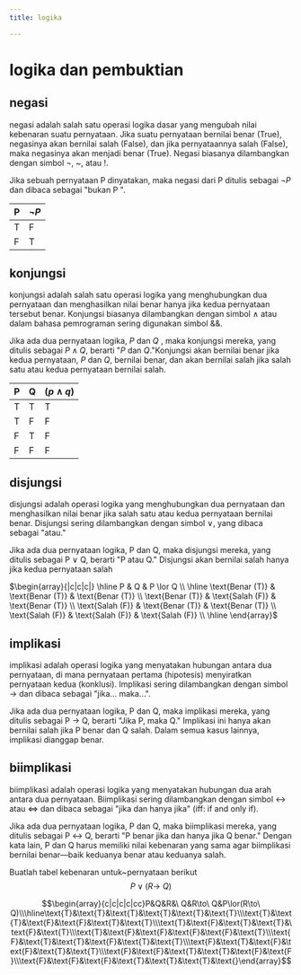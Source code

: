 ```yaml
---
title: logika

---
```


# logika dan pembuktian 

## negasi
negasi adalah salah satu operasi logika dasar yang mengubah nilai kebenaran suatu pernyataan. Jika suatu pernyataan bernilai benar (True), negasinya akan bernilai salah (False), dan jika pernyataannya salah (False), maka negasinya akan menjadi benar (True).
Negasi biasanya dilambangkan dengan simbol $\neg$, ~, atau $!$.

Jika sebuah pernyataan P dinyatakan, maka negasi dari P ditulis sebagai $\neg P$ dan dibaca sebagai "bukan P ".


| P  | $\neg P$ | 
| -- | -- |
|  T |  F | 
|  F |  T |


## konjungsi
konjungsi adalah salah satu operasi logika yang menghubungkan dua pernyataan dan menghasilkan nilai benar hanya jika kedua pernyataan tersebut benar. Konjungsi biasanya dilambangkan dengan simbol ∧ atau dalam bahasa pemrograman sering digunakan simbol &&.

Jika ada dua pernyataan logika, $P$ dan $Q$ , maka konjungsi mereka, yang ditulis sebagai $P ∧ Q$, berarti "$P$ dan $Q$."Konjungsi akan bernilai benar jika kedua pernyataan, $P$ dan $Q$, bernilai benar, dan akan bernilai salah jika salah satu atau kedua pernyataan bernilai salah.



|   P   |   Q    |  $( p \land q )$|
| ------| ------ | ------ |
|   T   |   T    |    T   |
|   T   |   F    |    F   |
|   F   |   T    |    F   |
|   F   |   F    |    F   |
## disjungsi
disjungsi adalah operasi logika yang menghubungkan dua pernyataan dan menghasilkan nilai benar jika salah satu atau kedua pernyataan bernilai benar. Disjungsi sering dilambangkan dengan simbol ∨, yang dibaca sebagai "atau."

Jika ada dua pernyataan logika, P dan Q, maka disjungsi mereka, yang ditulis sebagai P ∨ Q, berarti "P atau Q." Disjungsi akan bernilai salah hanya jika kedua pernyataan salah

$\begin{array}{|c|c|c|}
\hline
P & Q & P \lor Q \\
\hline
\text{Benar (T)} & \text{Benar (T)} & \text{Benar (T)} \\
\text{Benar (T)} & \text{Salah (F)} & \text{Benar (T)} \\
\text{Salah (F)} & \text{Benar (T)} & \text{Benar (T)} \\
\text{Salah (F)} & \text{Salah (F)} & \text{Salah (F)} \\
\hline
\end{array}$


## implikasi
implikasi adalah operasi logika yang menyatakan hubungan antara dua pernyataan, di mana pernyataan pertama (hipotesis) menyiratkan pernyataan kedua (konklusi). Implikasi sering dilambangkan dengan simbol → dan dibaca sebagai "jika... maka...".

Jika ada dua pernyataan logika, P dan Q, maka implikasi mereka, yang ditulis sebagai P → Q, berarti "Jika P, maka Q." Implikasi ini hanya akan bernilai salah jika P benar dan Q salah. Dalam semua kasus lainnya, implikasi dianggap benar.

## biimplikasi
biimplikasi adalah operasi logika yang menyatakan hubungan dua arah antara dua pernyataan. Biimplikasi sering dilambangkan dengan simbol ↔ atau ⇔ dan dibaca sebagai "jika dan hanya jika" (iff: if and only if).

Jika ada dua pernyataan logika, P dan Q, maka biimplikasi mereka, yang ditulis sebagai P ↔ Q, berarti "P benar jika dan hanya jika Q benar." Dengan kata lain, P dan Q harus memiliki nilai kebenaran yang sama agar biimplikasi bernilai benar—baik keduanya benar atau keduanya salah.


Buatlah tabel kebenaran untuk~pernyataan berikut $$P\lor(R\to\ Q)$$

$$\begin{array}{c|c|c|c|cc}P&Q&R&\ Q&R\to\ Q&P\lor(R\to\ Q)\\\hline\text{Т}&\text{Т}&\text{Т}&\text{T}&\text{T}&\text{T}\\\text{Т}&\text{Т}&\text{F}&\text{F}&\text{T}&\text{T}\\\text{T}&\text{F}&\text{T}&\text{T}&\text{F}&\text{T}\\\text{T}&\text{F}&\text{F}&\text{F}&\text{F}&\text{T}\\\text{F}&\text{T}&\text{T}&\text{F}&\text{T}&\text{T}\\\text{F}&\text{T}&\text{F}&\text{F}&\text{T}&\text{T}\\\text{F}&\text{F}&\text{T}&\text{T}&\text{F}&\text{F}\\\text{F}&\text{F}&\text{F}&\text{T}&\text{T}&\text{T}&\text{}\end{array}$$
